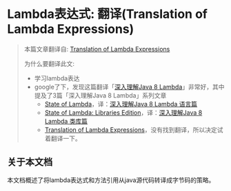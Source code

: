 # Lambda表达式: 翻译(Translation of Lambda Expressions)

> 本篇文章翻译自: [Translation of Lambda Expressions](http://cr.openjdk.java.net/~briangoetz/lambda/lambda-translation.html)
>
> 为什么要翻译此文:
> * 学习lambda表达
> * google了下，发现这篇翻译「[深入理解Java 8 Lambda](http://zh.lucida.me/blog/java-8-lambdas-insideout-language-features/)」非常好，其中提及了3篇「深入理解Java 8 Lambda」系列文章
>   * [State of Lambda](http://cr.openjdk.java.net/~briangoetz/lambda/lambda-state-final.html)，译：[深入理解Java 8 Lambda 语言篇](http://zh.lucida.me/blog/java-8-lambdas-insideout-language-features/)
>   * [State of Lambda: Libraries Edition](http://cr.openjdk.java.net/~briangoetz/lambda/lambda-libraries-final.html)，译：[深入理解Java 8 Lambda 类库篇](http://zh.lucida.me/blog/java-8-lambdas-inside-out-library-features/)
>   * [Translation of Lambda Expressions](http://cr.openjdk.java.net/~briangoetz/lambda/lambda-translation.html)，没有找到翻译，所以决定试着翻译一下。

## 关于本文档
本文档概述了将lambda表达式和方法引用从java源代码转译成字节码的策略。

